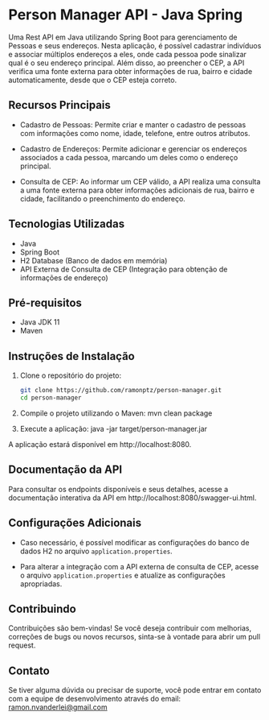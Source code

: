 # Person Manager API - Java Spring

Uma Rest API em Java utilizando Spring Boot para gerenciamento de Pessoas e seus endereços. Nesta aplicação, é possível cadastrar indivíduos e associar múltiplos endereços a eles, onde cada pessoa pode sinalizar qual é o seu endereço principal. Além disso, ao preencher o CEP, a API verifica uma fonte externa para obter informações de rua, bairro e cidade automaticamente, desde que o CEP esteja correto.

## Recursos Principais

- Cadastro de Pessoas: Permite criar e manter o cadastro de pessoas com informações como nome, idade, telefone, entre outros atributos.

- Cadastro de Endereços: Permite adicionar e gerenciar os endereços associados a cada pessoa, marcando um deles como o endereço principal.

- Consulta de CEP: Ao informar um CEP válido, a API realiza uma consulta a uma fonte externa para obter informações adicionais de rua, bairro e cidade, facilitando o preenchimento do endereço.

## Tecnologias Utilizadas

- Java
- Spring Boot
- H2 Database (Banco de dados em memória)
- API Externa de Consulta de CEP (Integração para obtenção de informações de endereço)

## Pré-requisitos

- Java JDK 11
- Maven

## Instruções de Instalação

1. Clone o repositório do projeto:
   ```bash
   git clone https://github.com/ramonptz/person-manager.git
   cd person-manager

2. Compile o projeto utilizando o Maven:
     mvn clean package

3. Execute a aplicação:
   java -jar target/person-manager.jar

A aplicação estará disponível em http://localhost:8080.

## Documentação da API

Para consultar os endpoints disponíveis e seus detalhes, acesse a documentação interativa da API em http://localhost:8080/swagger-ui.html.

## Configurações Adicionais

- Caso necessário, é possível modificar as configurações do banco de dados H2 no arquivo `application.properties`.

- Para alterar a integração com a API externa de consulta de CEP, acesse o arquivo `application.properties` e atualize as configurações apropriadas.

## Contribuindo

Contribuições são bem-vindas! Se você deseja contribuir com melhorias, correções de bugs ou novos recursos, sinta-se à vontade para abrir um pull request.

## Contato

Se tiver alguma dúvida ou precisar de suporte, você pode entrar em contato com a equipe de desenvolvimento através do email: ramon.nvanderlei@gmail.com
